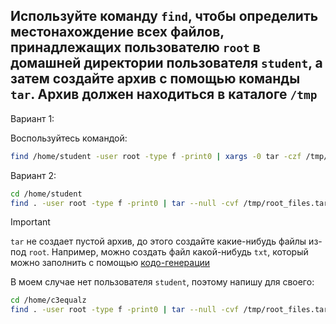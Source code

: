 ## Используйте команду `find`, чтобы определить местонахождение всех файлов, принадлежащих пользователю `root` в домашней директории пользователя `student`, а затем создайте архив с помощью команды `tar`. Архив должен находиться в каталоге `/tmp`

Вариант 1:

Воспользуйтесь командой: 

```bash
find /home/student -user root -type f -print0 | xargs -0 tar -czf /tmp/root_files.tar.gz
```

Вариант 2:

```bash
cd /home/student
find . -user root -type f -print0 | tar --null -cvf /tmp/root_files.tar --files-from=-
```

> [!IMPORTANT]
> `tar` не создает пустой архив, до этого создайте какие-нибудь файлы из-под `root`.
> Например, можно создать файл какой-нибудь `txt`, который можно заполнить с помощью [кодо-генерации](https://ru.lipsum.com/feed/html)

В моем случае нет пользователя `student`, поэтому напишу для своего:

```bash
cd /home/c3equalz
find . -user root -type f -print0 | tar --null -cvf /tmp/root_files.tar --files-from=-
```
